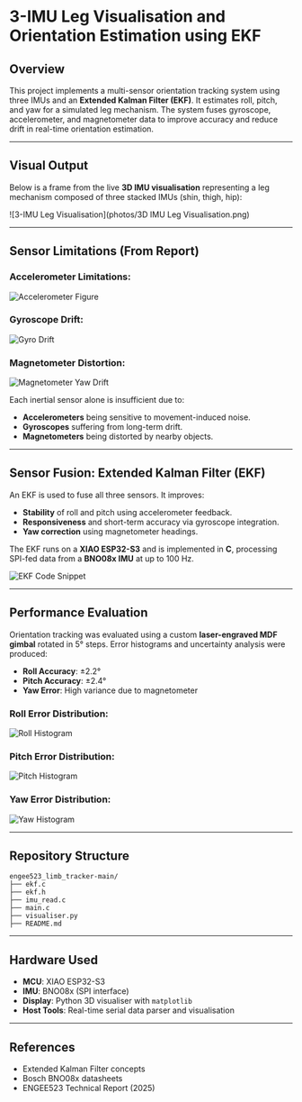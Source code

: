 # 3-IMU Leg Visualisation and Orientation Estimation using EKF

## Overview
This project implements a multi-sensor orientation tracking system using three IMUs and an **Extended Kalman Filter (EKF)**. It estimates roll, pitch, and yaw for a simulated leg mechanism. The system fuses gyroscope, accelerometer, and magnetometer data to improve accuracy and reduce drift in real-time orientation estimation.

---

## Visual Output

Below is a frame from the live **3D IMU visualisation** representing a leg mechanism composed of three stacked IMUs (shin, thigh, hip):

![3-IMU Leg Visualisation](photos/3D IMU Leg Visualisation.png)

---

## Sensor Limitations (From Report)

### Accelerometer Limitations:
![Accelerometer Figure](ekf_fig_0_0.png)

### Gyroscope Drift:
![Gyro Drift](ekf_fig_1_1.png)

### Magnetometer Distortion:
![Magnetometer Yaw Drift](ekf_fig_2_0.png)

Each inertial sensor alone is insufficient due to:
- **Accelerometers** being sensitive to movement-induced noise.
- **Gyroscopes** suffering from long-term drift.
- **Magnetometers** being distorted by nearby objects.

---

## Sensor Fusion: Extended Kalman Filter (EKF)

An EKF is used to fuse all three sensors. It improves:
- **Stability** of roll and pitch using accelerometer feedback.
- **Responsiveness** and short-term accuracy via gyroscope integration.
- **Yaw correction** using magnetometer headings.

The EKF runs on a **XIAO ESP32-S3** and is implemented in **C**, processing SPI-fed data from a **BNO08x IMU** at up to 100 Hz.

![EKF Code Snippet](ekf_fig_5_0.png)

---

## Performance Evaluation

Orientation tracking was evaluated using a custom **laser-engraved MDF gimbal** rotated in 5° steps. Error histograms and uncertainty analysis were produced:

- **Roll Accuracy**: ±2.2°
- **Pitch Accuracy**: ±2.4°
- **Yaw Error**: High variance due to magnetometer

### Roll Error Distribution:
![Roll Histogram](ekf_fig_6_0.png)

### Pitch Error Distribution:
![Pitch Histogram](ekf_fig_7_0.png)

### Yaw Error Distribution:
![Yaw Histogram](ekf_fig_7_1.png)

---

## Repository Structure
```
engee523_limb_tracker-main/
├── ekf.c
├── ekf.h
├── imu_read.c
├── main.c
├── visualiser.py
├── README.md
```

---

## Hardware Used
- **MCU**: XIAO ESP32-S3
- **IMU**: BNO08x (SPI interface)
- **Display**: Python 3D visualiser with `matplotlib`
- **Host Tools**: Real-time serial data parser and visualisation

---

## References
- Extended Kalman Filter concepts
- Bosch BNO08x datasheets
- ENGEE523 Technical Report (2025)
